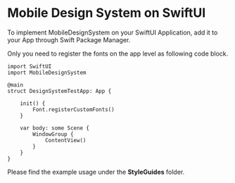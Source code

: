 # Mobile Design System on SwiftUI

To implement MobileDesignSystem on your SwiftUI Application, add it to your App through Swift Package Manager.

Only you need to register the fonts on the app level as following code block.

```
import SwiftUI
import MobileDesignSystem

@main
struct DesignSystemTestApp: App {
    
    init() {
        Font.registerCustomFonts()
    }
    
    var body: some Scene {
        WindowGroup {
            ContentView()
        }
    }
}
```

Please find the example usage under the **StyleGuides** folder.
